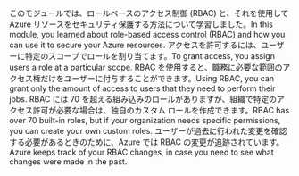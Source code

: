 <span data-ttu-id="4a631-101">このモジュールでは、ロールベースのアクセス制御 (RBAC) と、それを使用して Azure リソースをセキュリティ保護する方法について学習しました。</span><span class="sxs-lookup"><span data-stu-id="4a631-101">In this module, you learned about role-based access control (RBAC) and how you can use it to secure your Azure resources.</span></span> <span data-ttu-id="4a631-102">アクセスを許可するには、ユーザーに特定のスコープでロールを割り当てます。</span><span class="sxs-lookup"><span data-stu-id="4a631-102">To grant access, you assign users a role at a particular scope.</span></span> <span data-ttu-id="4a631-103">RBAC を使用すると、職務に必要な範囲のアクセス権だけをユーザーに付与することができます。</span><span class="sxs-lookup"><span data-stu-id="4a631-103">Using RBAC, you can grant only the amount of access to users that they need to perform their jobs.</span></span> <span data-ttu-id="4a631-104">RBAC には 70 を超える組み込みのロールがありますが、組織で特定のアクセス許可が必要な場合は、独自のカスタム ロールを作成できます。</span><span class="sxs-lookup"><span data-stu-id="4a631-104">RBAC has over 70 built-in roles, but if your organization needs specific permissions, you can create your own custom roles.</span></span> <span data-ttu-id="4a631-105">ユーザーが過去に行われた変更を確認する必要があるときのために、Azure では RBAC の変更が追跡されています。</span><span class="sxs-lookup"><span data-stu-id="4a631-105">Azure keeps track of your RBAC changes, in case you need to see what changes were made in the past.</span></span>
